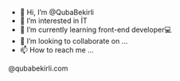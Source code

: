 - 👋 Hi, I’m @QubaBekirli
- 👀 I’m interested in İT
- 🌱 I’m currently learning front-end developer💻
- 💞️ I’m looking to collaborate on ...
- 📫 How to reach me ...

<!---
QubaBekirli/QubaBekirli is a ✨ special ✨ repository because its `README.md` (this file) appears on your GitHub profile.
You can click the Preview link to take a look at your changes.
--->@qubabekirli.com
